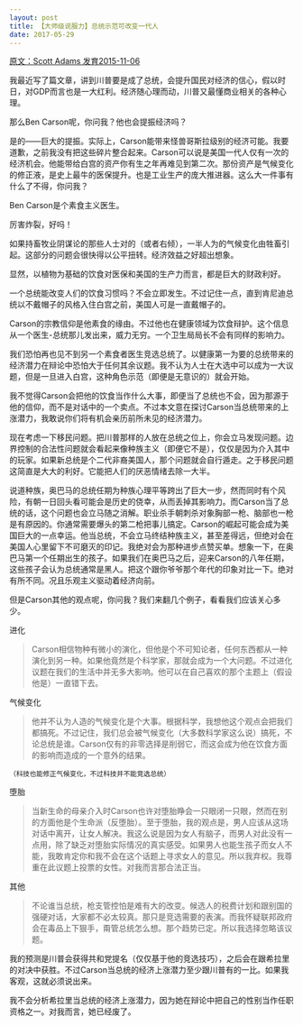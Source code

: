 ```yaml
---
layout: post
title: 【大师级说服力】总统示范可改变一代人
date: 2017-05-29
---
```


[原文：Scott Adams         发育2015-11-06][1]

我最近写了篇文章，讲到川普要是成了总统，会提升国民对经济的信心，假以时日，对GDP而言也是一大红利。经济随心理而动，川普又最懂商业相关的各种心理。

那么Ben Carson呢，你问我？他也会提振经济吗？

是的——巨大的提振。实际上，Carson能带来怪兽哥斯拉级别的经济可能。我要道歉，之前我没有把这些碎片整合起来。Carson可以说是美国一代人仅有一次的经济机会。他能带给白宫的资产你有生之年再难见到第二次。那份资产是气候变化的修正液，是史上最牛的医保提升。也是工业生产的庞大推进器。这么大一件事有什么了不得，你问我？

Ben Carson是个素食主义医生。

厉害炸裂，好吗！

如果持畜牧业阴谋论的那些人士对的（或者右倾），一半人为的气候变化由牲畜引起。这部分的问题会很快得以公平扭转。经济效益之好超出想象。

显然，以植物为基础的饮食对医保和美国的生产力而言，都是巨大的财政利好。


一个总统能改变人们的饮食习惯吗？不会立即发生。不过记住一点，直到肯尼迪总统以不戴帽子的风格入住白宫之前，美国人可是一直戴帽子的。

Carson的宗教信仰是他素食的缘由。不过他也在健康领域为饮食辩护。这个信息从一个医生-总统那儿发出来，威力无穷。一个卫生局局长不会有同样的影响力。

我们恐怕再也见不到另一个素食者医生竞选总统了。以健康第一为要的总统带来的经济潜力在辩论中恐怕大于任何其余议题。我不认为人士在大选中可以成为一大议题，但是一旦进入白宫，这种角色示范（即便是无意识的）就会开始。

我不觉得Carson会把他的饮食当作什么大事，即便当了总统也不会，因为那源于他的信仰，而不是对话中的一个卖点。不过本文意在探讨Carson当总统带来的上涨潜力，我敢说你们将有机会亲历前所未见的经济潜力。

现在考虑一下移民问题。把川普那样的人放在总统之位上，你会立马发现问题。边界控制的合法性问题就会看起来像种族主义（即便它不是），仅仅是因为介入其中的玩家。如果新总统是个二代非裔美国人，那个问题就会自行遁走。之于移民问题这简直是大大的利好。它能把人们的厌恶情绪去除一大半。

说道种族，奥巴马的总统任期为种族心理平等跨出了巨大一步，然而同时有个风险，有朝一日回头看可能会是历史的侥幸，从而丢掉其影响力。而Carson当了总统的话，这个问题也会立马随之消解。职业杀手朝刺杀对象胸部一枪、脑部也一枪是有原因的。你通常需要爆头的第二枪把事儿搞定。Carson的崛起可能会成为美国巨大的一点幸运。他当总统，不会立马终结种族主义，甚至差得远，但绝对会在美国人心里留下不可磨灭的印记。我绝对会为那种进步点赞买单。想象一下，在奥巴马第一个任期出生的孩子。如果我们在奥巴马之后，迎来Carson的八年任期，这些孩子会认为总统通常是黑人。把这个跟你爷爷那个年代的印象对比一下。绝对有所不同。况且乐观主义驱动着经济向前。

但是Carson其他的观点呢，你问我？我们来翻几个例子，看看我们应该关心多少。

进化

>Carson相信物种有微小的演化，但他是个不可知论者，任何东西都从一种演化到另一种。如果他竟然是个科学家，那就会成为一个大问题。不过进化议题在我们的生活中并无多大影响。他可以在自己喜欢的那个主题上（假设他是）一直错下去。

气候变化

>他并不认为人造的气候变化是个大事。根据科学，我想他这个观点会把我们都搞死。不过记住，我们总会被气候变化（大多数科学家这么说）搞死，不论总统是谁。Carson仅有的非零选择是削弱它，而这会成为他在饮食方面的影响而造成的一个意外的结果。

``（科技也能修正气候变化，不过科技并不能竞选总统）``

堕胎

>当新生命的母亲介入时Carson也许对堕胎睁会一只眼闭一只眼，然而在别的方面他是个生命派（反堕胎）。至于堕胎，我的观点是，男人应该从这场对话中离开，让女人解决。我这么说是因为女人有脑子，而男人对此没有一点用，除了缺乏对堕胎实际情况的真实感受。如果男人也能生孩子而女人不能，我敢肯定你和我不会在这个话题上寻求女人的意见。所以我弃权。我尊重在此议题上投票的女性。对我而言那合法正当。

其他

>不论谁当总统，枪支管控怕是难有大的改变。候选人的税费计划和跟别国的强硬对话，大家都不必太较真。那只是竞选需要的表演。而我怀疑联邦政府会在毒品上下狠手，甭管总统怎么想。那个趋势已定。所以我选择忽略该议题。

我的预测是川普会获得共和党提名（仅仅基于他的竞选技巧），之后会在跟希拉里的对决中获胜。不过Carson当总统的经济上涨潜力至少跟川普有的一比。如果我客观，这就必须说出来。

我不会分析希拉里当总统的经济上涨潜力，因为她在辩论中把自己的性别当作任职资格之一。对我而言，她已经废了。

[1]: http://blog.dilbert.com/post/132667328016/the-upside-of-ben-carson






